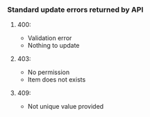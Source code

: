 ### Standard update errors returned by API
1. 400:

    - Validation error
    - Nothing to update

2. 403:
   
   - No permission
   - Item does not exists

3. 409:

    - Not unique value provided